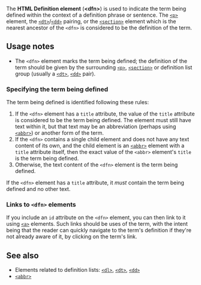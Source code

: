<!-- <short-description> -->
The **HTML Definition element** (**<dfn\>**) is used to indicate the
term being defined within the context of a definition phrase or
sentence. The
[`<p>`](/en-US/docs/Web/HTML/Element/p)
element, the
[`<dt>`](/en-US/docs/Web/HTML/Element/dt)/[`<dd>`](/en-US/docs/Web/HTML/Element/dd)
pairing, or the
[`<section>`](/en-US/docs/Web/HTML/Element/section)
element which is the nearest ancestor of the `<dfn>` is considered to be
the definition of the term.
<!-- </short-description> -->

<!-- <overview> -->
<!-- </overview> -->

<!-- <usage-notes> -->
Usage notes
-----------

-   The `<dfn>` element marks the term being defined; the definition of
    the term should be given by the surrounding
    [`<p>`](/en-US/docs/Web/HTML/Element/p),
    [`<section>`](/en-US/docs/Web/HTML/Element/section)
    or definition list group (usually a
    [`<dt>`](/en-US/docs/Web/HTML/Element/dt),
    [`<dd>`](/en-US/docs/Web/HTML/Element/dd)
    pair).

### Specifying the term being defined

The term being defined is identified following these rules:

1.  If the `<dfn>` element has a `title` attribute, the value of the
    `title` attribute is considered to be the term being defined. The
    element must still have text within it, but that text may be an
    abbreviation (perhaps using
    [`<abbr>`](/en-US/docs/Web/HTML/Element/abbr))
    or another form of the term.
2.  If the `<dfn>` contains a single child element and does not have any
    text content of its own, and the child element is an
    [`<abbr>`](/en-US/docs/Web/HTML/Element/abbr)
    element with a `title` attribute itself, then the exact value of the
    `<abbr>` element's `title` is the term being defined.
3.  Otherwise, the text content of the `<dfn>` element is the term being
    defined.

If the `<dfn>` element has a `title` attribute, it *must* contain the
term being defined and no other text.

### Links to `<dfn>` elements

If you include an `id` attribute on the `<dfn>` element, you can then
link to it using
[`<a>`](/en-US/docs/Web/HTML/Element/a)
elements. Such links should be uses of the term, with the intent being
that the reader can quickly navigate to the term's definition if
they're not already aware of it, by clicking on the term's link.
<!-- </usage-notes> -->

<!-- <see-also> -->
See also
--------

-   Elements related to definition lists:
    [`<dl>`](/en-US/docs/Web/HTML/Element/dl),
    [`<dt>`](/en-US/docs/Web/HTML/Element/dt),
    [`<dd>`](/en-US/docs/Web/HTML/Element/dd)
-   [`<abbr>`](/en-US/docs/Web/HTML/Element/abbr)
<!-- </see-also> -->
